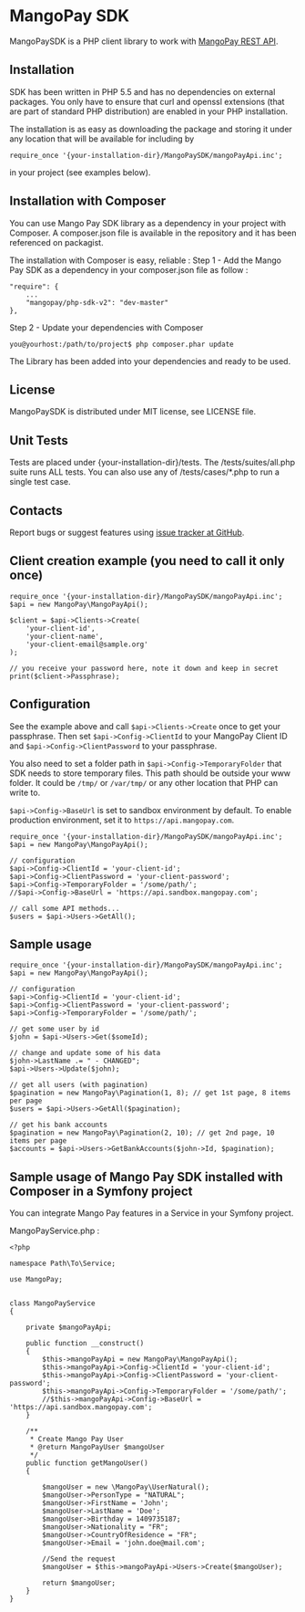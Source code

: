 MangoPay SDK
=================================================
MangoPaySDK is a PHP client library to work with
[MangoPay REST API](http://docs.mangopay.com/api-references/).


Installation
-------------------------------------------------
SDK has been written in PHP 5.5 and has no dependencies on external packages.
You only have to ensure that curl and openssl extensions (that are part of
standard PHP distribution) are enabled in your PHP installation.

The installation is as easy as downloading the package and storing it
under any location that will be available for including by

    require_once '{your-installation-dir}/MangoPaySDK/mangoPayApi.inc';

in your project (see examples below).

Installation with Composer
-------------------------------------------------
You can use Mango Pay SDK library as a dependency in your project with Composer. A composer.json file is available in the repository and it has been referenced on packagist. 

The installation with Composer is easy, reliable : 
Step 1 - Add the Mango Pay SDK as a dependency in your composer.json file as follow :

    "require": {
        ...
        "mangopay/php-sdk-v2": "dev-master"
    },

Step 2 - Update your dependencies with Composer

    you@yourhost:/path/to/project$ php composer.phar update

The Library has been added into your dependencies and ready to be used.

License
-------------------------------------------------
MangoPaySDK is distributed under MIT license, see LICENSE file.


Unit Tests
-------------------------------------------------
Tests are placed under {your-installation-dir}/tests.
The /tests/suites/all.php suite runs ALL tests.
You can also use any of /tests/cases/*.php to run a single test case.


Contacts
-------------------------------------------------
Report bugs or suggest features using
[issue tracker at GitHub](https://github.com/MangoPay/mangopay2-php-sdk).


Client creation example (you need to call it only once)
-------------------------------------------------

    require_once '{your-installation-dir}/MangoPaySDK/mangoPayApi.inc';
    $api = new MangoPay\MangoPayApi();

    $client = $api->Clients->Create(
        'your-client-id', 
        'your-client-name', 
        'your-client-email@sample.org'
    );

    // you receive your password here, note it down and keep in secret
    print($client->Passphrase);


Configuration
-------------------------------------------------
See the example above and call `$api->Clients->Create` once to get your passphrase.
Then set `$api->Config->ClientId` to your MangoPay Client ID and 
`$api->Config->ClientPassword` to your passphrase.

You also need to set a folder path in `$api->Config->TemporaryFolder` that SDK needs 
to store temporary files. This path should be outside your www folder.
It could be `/tmp/` or `/var/tmp/` or any other location that PHP can write to.

`$api->Config->BaseUrl` is set to sandbox environment by default. To enable production
environment, set it to `https://api.mangopay.com`.

    require_once '{your-installation-dir}/MangoPaySDK/mangoPayApi.inc';
    $api = new MangoPay\MangoPayApi();

    // configuration
    $api->Config->ClientId = 'your-client-id';
    $api->Config->ClientPassword = 'your-client-password';
    $api->Config->TemporaryFolder = '/some/path/';
    //$api->Config->BaseUrl = 'https://api.sandbox.mangopay.com';

    // call some API methods...
    $users = $api->Users->GetAll();


Sample usage
-------------------------------------------------

    require_once '{your-installation-dir}/MangoPaySDK/mangoPayApi.inc';
    $api = new MangoPay\MangoPayApi();

    // configuration
    $api->Config->ClientId = 'your-client-id';
    $api->Config->ClientPassword = 'your-client-password';
    $api->Config->TemporaryFolder = '/some/path/';

    // get some user by id
    $john = $api->Users->Get($someId);

    // change and update some of his data
    $john->LastName .= " - CHANGED";
    $api->Users->Update($john);

    // get all users (with pagination)
    $pagination = new MangoPay\Pagination(1, 8); // get 1st page, 8 items per page
    $users = $api->Users->GetAll($pagination);

    // get his bank accounts
    $pagination = new MangoPay\Pagination(2, 10); // get 2nd page, 10 items per page
    $accounts = $api->Users->GetBankAccounts($john->Id, $pagination);


Sample usage of Mango Pay SDK installed with Composer in a Symfony project
-------------------------------------------------
You can integrate Mango Pay features in a Service in your Symfony project. 

MangoPayService.php : 

    <?php

    namespace Path\To\Service;
    
    use MangoPay;
    
    
    class MangoPayService
    {
    
        private $mangoPayApi;
    
        public function __construct()
        {
            $this->mangoPayApi = new MangoPay\MangoPayApi();
            $this->mangoPayApi->Config->ClientId = 'your-client-id';
            $this->mangoPayApi->Config->ClientPassword = 'your-client-password';
            $this->mangoPayApi->Config->TemporaryFolder = '/some/path/';    
            //$this->mangoPayApi->Config->BaseUrl = 'https://api.sandbox.mangopay.com';
        }
        
        /**
         * Create Mango Pay User
         * @return MangoPayUser $mangoUser
         */
        public function getMangoUser()
        {
            
            $mangoUser = new \MangoPay\UserNatural();
            $mangoUser->PersonType = "NATURAL";
            $mangoUser->FirstName = 'John';
            $mangoUser->LastName = 'Doe';
            $mangoUser->Birthday = 1409735187;
            $mangoUser->Nationality = "FR";
            $mangoUser->CountryOfResidence = "FR";
            $mangoUser->Email = 'john.doe@mail.com';
    
            //Send the request
            $mangoUser = $this->mangoPayApi->Users->Create($mangoUser);
    
            return $mangoUser;
        }
    }
